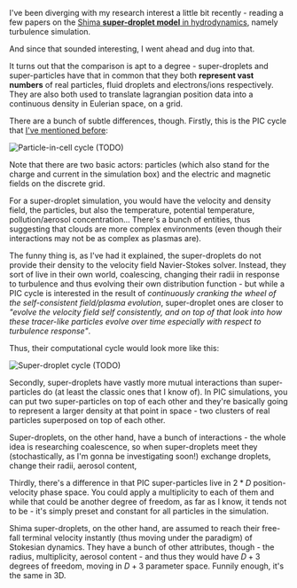 <!--
.. title: Comparison of Particle-in-cell plasma simulation and the super-droplet method in hydrodynamics
.. slug: pic-vs-droplets
.. date: 2019-04-16 18:00:00 UTC+02:00
.. tags: 
.. category: 
.. link: 
.. description: 
.. type: text
-->

I've been diverging with my research interest a little bit recently - reading
a few papers on the [Shima **super-droplet model** in
hydrodynamics](https://rmets.onlinelibrary.wiley.com/doi/10.1002/qj.441),
namely turbulence simulation.

And since that sounded interesting, I went ahead and dug into that.

It turns out that the comparison is apt to a degree - super-droplets and
super-particles have that in common that they both **represent vast numbers**
of real particles, fluid droplets and electrons/ions respectively. They are
also both used to translate lagrangian position data into a continuous density
in Eulerian space, on a grid.

There are a bunch of subtle differences, though. Firstly, this is the PIC cycle
that [I've mentioned before](particle-in-cell-methods.md):

![Particle-in-cell cycle (TODO)](PIC-cycle.svg) 

Note that there are two basic actors: particles (which also stand for the
charge and current in the simulation box) and the electric and magnetic fields
on the discrete grid.

For a super-droplet simulation, you would have the velocity and density field,
the particles, but also the temperature, potential temperature,
pollution/aerosol concentration... There's a bunch of entities, thus suggesting
that clouds are more complex environments (even though their interactions may
not be as complex as plasmas are).

The funny thing is, as I've had it explained, the super-droplets do not provide
their density to the velocity field Navier-Stokes solver. Instead, they sort of
live in their own world, coalescing, changing their radii in response to
turbulence and thus evolving their own distribution function - but while a PIC
cycle is interested in the result of *continuously cranking the wheel of the
self-consistent field/plasma evolution*, super-droplet ones are closer to
*"evolve the velocity field self consistently, and on top of that look into how
these <span title="Cheers, luv'!">tracer-like particles</span> evolve over time
especially with respect to turbulence response"*.

Thus, their computational cycle would look more like this:

![Super-droplet cycle (TODO)](Droplet-cycle.svg)

Secondly, super-droplets have vastly more mutual interactions than
super-particles do (at least the classic ones that I know of). In PIC
simulations, you can put two super-particles on top of each other and they're
basically going to represent a larger density at that point in space - two
clusters of real particles superposed on top of each other.

Super-droplets, on the other hand, have a bunch of interactions - the whole
idea is researching coalescence, so when super-droplets meet they
(stochastically, as I'm gonna be investigating soon!) exchange droplets, change
their radii, aerosol content,

Thirdly, there's a difference in that PIC super-particles live in $2 * D$
position-velocity phase space. You could apply a multiplicity to each of them and
while that could be another degree of freedom, as far as I know, it tends not to be -
it's simply preset and constant for all particles in the simulation.

Shima super-droplets, on the other hand, are assumed to reach their free-fall
terminal velocity instantly (thus moving under the paradigm) of Stokesian dynamics.
They have a bunch of other attributes, though - the radius, multiplicity,
aerosol content - and thus they would have $D + 3$ degrees of freedom, moving in $D + 3$
parameter space. Funnily enough, it's the same in 3D.
